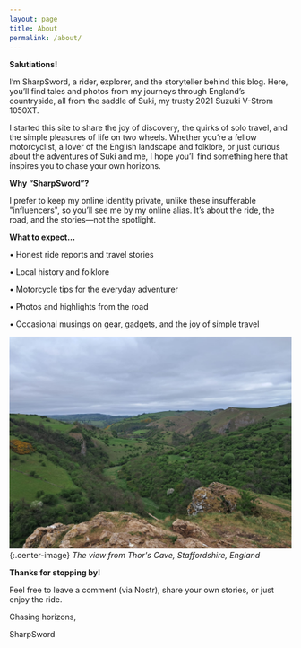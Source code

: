 ```yaml
---
layout: page
title: About
permalink: /about/
---
```


__Salutiations!__

I’m SharpSword, a rider, explorer, and the storyteller behind this blog. Here, you’ll find tales and photos from my journeys through England’s countryside, all from the saddle of Suki, my trusty 2021 Suzuki V-Strom 1050XT.

I started this site to share the joy of discovery, the quirks of solo travel, and the simple pleasures of life on two wheels. Whether you’re a fellow motorcyclist, a lover of the English landscape and folklore, or just curious about the adventures of Suki and me, I hope you’ll find something here that inspires you to chase your own horizons.

__Why “SharpSword”?__

I prefer to keep my online identity private, unlike these insufferable "influencers", so you’ll see me by my online alias. It’s about the ride, the road, and the stories—not the spotlight.

__What to expect...__

• Honest ride reports and travel stories

• Local history and folklore

• Motorcycle tips for the everyday adventurer

• Photos and highlights from the road

• Occasional musings on gear, gadgets, and the joy of simple travel

![Thor's Cave](/images/about-image.jpg){:.center-image}
*The view from Thor's Cave, Staffordshire, England*

__Thanks for stopping by!__

Feel free to leave a comment (via Nostr), share your own stories, or just enjoy the ride.

Chasing horizons,

SharpSword